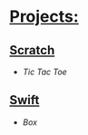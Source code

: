 # **[Projects:](https://github.com/pptbasyurt/pelinbasyurt/tree/main/Projects)**



## [Scratch](https://github.com/pptbasyurt/pelinbasyurt/tree/main/Projects/Block_Coding)

- *Tic Tac Toe*


## [Swift](https://github.com/pptbasyurt/pelinbasyurt/tree/main/Projects/Swift)

- *Box*

